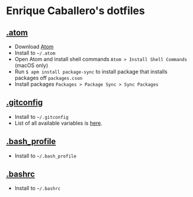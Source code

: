 # Enrique Caballero's dotfiles

## [.atom](https://github.com/enriquecaballero/dotfiles/tree/master/.atom)

* Download [Atom](https://atom.io)
* Install to `~/.atom`
* Open Atom and install shell commands `Atom > Install Shell Commands` (macOS only)
* Run `$ apm install package-sync` to install package that installs packages off `packages.cson`
* Install packages `Packages > Package Sync > Sync Packages`

## [.gitconfig](https://raw.github.com/enriquecaballero/dotfiles/master/.gitconfig)

  * Install to `~/.gitconfig`
  * List of all available variables is [here](http://git-scm.com/docs/git-config#_variables).

## [.bash_profile](https://raw.github.com/enriquecaballero/dotfiles/master/.bash_profile)

  * Install to `~/.bash_profile`

## [.bashrc](https://raw.github.com/enriquecaballero/dotfiles/master/.bashrc)

  * Install to `~/.bashrc`
